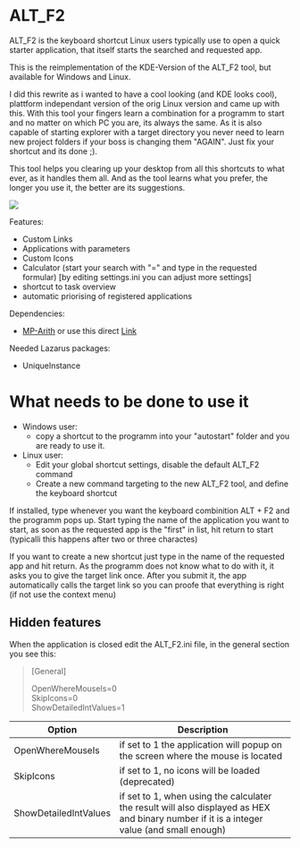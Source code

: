 # ALT_F2

ALT_F2 is the keyboard shortcut Linux users typically use to open a quick starter application, that itself starts the searched and requested app.

This is the reimplementation of the KDE-Version of the ALT_F2 tool, but available for Windows and Linux.

I did this rewrite as i wanted to have a cool looking (and KDE looks cool), plattform independant version of the orig Linux version and came up with this.
With this tool your fingers learn a combination for a programm to start and no matter on which PC you are, its always the same. As it is also capable of starting explorer with a target directory you never need to learn new project folders if your boss is changing them "AGAIN". Just fix your shortcut and its done ;). 

This tool helps you clearing up your desktop from all this shortcuts to what ever, as it handles them all. And as the tool learns what you prefer, the longer you use it, the better are its suggestions.

![](preview.png)

Features:
- Custom Links
- Applications with parameters
- Custom Icons
- Calculator (start your search with "=" and type in the requested formular) [by editing settings.ini you can adjust more settings]
- shortcut to task overview
- automatic priorising of registered applications

Dependencies:
- [MP-Arith](https://web.archive.org/web/20190628091417/http://www.wolfgang-ehrhardt.de/index.html) or use this direct [Link](https://web.archive.org/web/20190702203624/http://www.wolfgang-ehrhardt.de/mparith_2018-11-27.zip)

Needed Lazarus packages:
- UniqueInstance

# What needs to be done to use it

- Windows user: 
  - copy a shortcut to the programm into your "autostart" folder and you are ready to use it.
- Linux user: 
  - Edit your global shortcut settings, disable the default ALT_F2 command
  - Create a new command targeting to the new ALT_F2 tool, and define the keyboard shortcut

If installed, type whenever you want the keyboard combinition ALT + F2 and the programm pops up. Start typing the name of the application you want to start, as soon as the requested app is the "first" in list, hit return to start (typicalli this happens after two or three charactes)

If you want to create a new shortcut just type in the name of the requested app and hit return. As the programm does not know what to do with it, it asks you to give the target link once. After you submit it, the app automatically calls the target link so you can proofe that everything is right (if not use the context menu)

## Hidden features

When the application is closed edit the ALT_F2.ini file, in the general section you see this:

> [General]
> 
> OpenWhereMouseIs=0<br>
> SkipIcons=0<br>
> ShowDetailedIntValues=1

| Option | Description |
| --- | --- |
| OpenWhereMouseIs | if set to 1 the application will popup on the screen where the mouse is located |
| SkipIcons | if set to 1, no icons will be loaded (deprecated) |
| ShowDetailedIntValues | if set to 1, when using the calculater the result will also displayed as HEX and binary number if it is a integer value (and small enough) |